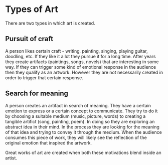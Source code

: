 
Types of Art
===

There are two types in which art is created.

Pursuit of craft
---

A person likes certain craft - writing, painting, singing, playing guitar, doodling, etc. If they like it a lot they pursue it for a long time. After years they create artifacts (paintings, songs, novels) that are interesting in some way. If they can trigger some kind of emotional response in the audience then they qualify as an artwork. However they are not necessarily created in order to trigger that certain response.


Search for meaning
---

A person creates an artifact in search of meaning. They have a certain emotion to express or a certain concept to communicate. They try to do it by choosing a suitable medium (music, picture, words) to creating a tangible artifict (song, painting, poem). In doing so they are exploring an abstract idea in their mind. In the process they are looking for the meaning of that idea and trying to convey it through the medium. When the audience consumes this piece of work, they will likely see the reflection of the original emotion that inspired the artwork.

Great works of art are created when both these motivations blend inside an artist.


